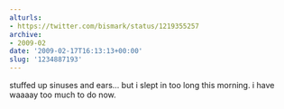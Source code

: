 ```yaml
---
alturls:
- https://twitter.com/bismark/status/1219355257
archive:
- 2009-02
date: '2009-02-17T16:13:13+00:00'
slug: '1234887193'
---
```


stuffed up sinuses and ears... but i slept in too long this morning.  i have waaaay too much to do now.

